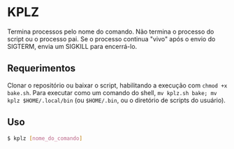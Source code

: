 # KPLZ
Termina processos pelo nome do comando. Não termina o processo do script ou o processo pai. Se o processo continua "vivo" após o envio do SIGTERM, envia um SIGKILL para encerrá-lo.
## Requerimentos
Clonar o repositório ou baixar o script, habilitando a execução com `chmod +x bake.sh`. Para executar como um comando do shell, `mv kplz.sh bake; mv kplz $HOME/.local/bin` (ou `$HOME/.bin`, ou o diretório de scripts do usuário).
## Uso
```sh
$ kplz [nome_do_comando]
```
